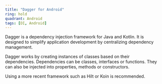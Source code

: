 ```yaml
---
title: "Dagger for Android"
ring: hold
quadrant: Android
tags: [DI, Android]
---
```


<p>Dagger is a dependency injection framework for Java and Kotlin. It is designed to simplify application development by centralizing dependency management.</p>

<p>Dagger works by creating instances of classes based on their dependencies. Dependencies can be classes, interfaces or functions. They can also be injected into properties, methods or constructors.</p>

<p>Using a more recent framework such as Hilt or Koin is recommended.</p>

